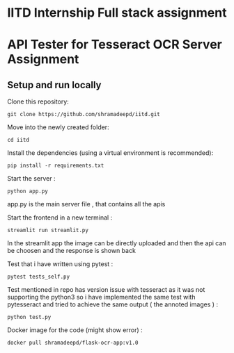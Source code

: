 # IITD Internship Full stack assignment

# API Tester for Tesseract OCR Server Assignment

## Setup and run locally
Clone this repository:
```
git clone https://github.com/shramadeepd/iitd.git
```

Move into the newly created folder:
```
cd iitd
```

Install the dependencies (using a virtual environment is recommended):
```
pip install -r requirements.txt
```
Start the server :
```
python app.py
```
app.py is the main server file , that contains all the apis 

Start the frontend in a new terminal :
```
streamlit run streamlit.py
```
In the streamlit app the image can be directly uploaded and then the api can be choosen and the response is shown back 

Test that i have written using pytest :
```
pytest tests_self.py
```
Test mentioned in repo has version issue with tesseract as it was not supporting the python3 so i have implemented the same test with pytesseract and tried to achieve the same output ( the annoted images ) :
```
python test.py
```
Docker image for the code (might show error) :
```
docker pull shramadeepd/flask-ocr-app:v1.0
```


